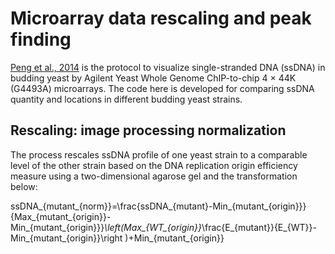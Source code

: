 # Microarray data rescaling and peak finding
[Peng et al., 2014](https://link.springer.com/protocol/10.1007%2F978-1-4939-0888-2_27) is the protocol to visualize single-stranded DNA (ssDNA) in budding yeast by Agilent Yeast Whole Genome ChIP-to-chip 4 × 44K (G4493A) microarrays. The code here is developed for comparing ssDNA quantity and locations in different budding yeast strains.

## Rescaling: image processing normalization
The process rescales ssDNA profile of one yeast strain to a comparable level of the other strain based on the DNA replication origin efficiency measure using a two-dimensional agarose gel and the transformation below:

ssDNA_{mutant_{norm}}=\frac{ssDNA_{mutant}-Min_{mutant_{origin}}}{Max_{mutant_{origin}}-Min_{mutant_{origin}}}*\left(Max_{WT_{origin}}*\frac{E_{mutant}}{E_{WT}}-Min_{mutant_{origin}}\right )+Min_{mutant_{origin}}
